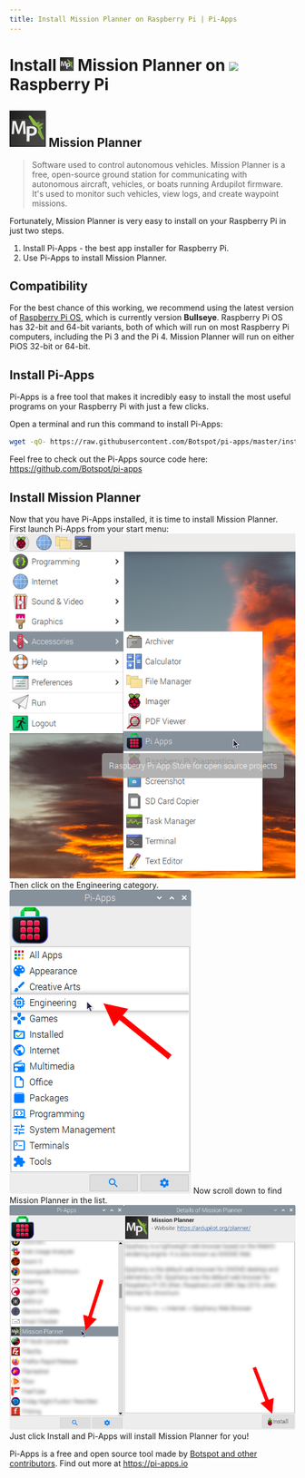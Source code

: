 ```yaml
---
title: Install Mission Planner on Raspberry Pi | Pi-Apps
---
```

<div class="simple-install-content content">

# Install <img src="/img/app-icons/Mission Planner/icon-64.png" height=24> Mission Planner on <img src=https://www.vectorlogo.zone/logos/raspberrypi/raspberrypi-icon.svg height=24> Raspberry Pi

## <img src="/img/app-icons/Mission Planner/icon-64.png"> Mission Planner
> Software used to control autonomous vehicles.
> Mission Planner is a free, open-source ground station for communicating with autonomous aircraft, vehicles, or boats running Ardupilot firmware. It's used to monitor such vehicles, view logs, and create waypoint missions.

Fortunately, Mission Planner is very easy to install on your Raspberry Pi in just two steps.
1. Install Pi-Apps - the best app installer for Raspberry Pi.
2. Use Pi-Apps to install Mission Planner.
</div>
<div class="simple-install-content content">

## Compatibility
For the best chance of this working, we recommend using the latest version of [Raspberry Pi OS](https://www.raspberrypi.com/software/), which is currently version **Bullseye**.
Raspberry Pi OS has 32-bit and 64-bit variants, both of which will run on most Raspberry Pi computers, including the Pi 3 and the Pi 4.
Mission Planner will run on either PiOS 32-bit or 64-bit.
</div>
<div class="simple-install-content content">

## Install Pi-Apps

Pi-Apps is a free tool that makes it incredibly easy to install the most useful programs on your Raspberry Pi with just a few clicks.

Open a terminal and run this command to install Pi-Apps:
```bash
wget -qO- https://raw.githubusercontent.com/Botspot/pi-apps/master/install | bash
```
Feel free to check out the Pi-Apps source code here: https://github.com/Botspot/pi-apps
</div>
<div class="simple-install-content content">

## Install Mission Planner

Now that you have Pi-Apps installed, it is time to install Mission Planner.
First launch Pi-Apps from your start menu:
<img src="/img/start-menu.png">
Then click on the Engineering category.
<img src="/img/category-selections/Engineering.png">
Now scroll down to find Mission Planner in the list.
<img src="/img/app-icons/Mission Planner/app-selection.png">
Just click Install and Pi-Apps will install Mission Planner for you!
</div>
<div class="simple-install-content content">

Pi-Apps is a free and open source tool made by [Botspot and other contributors](/about/#contributors). Find out more at https://pi-apps.io
</div>
